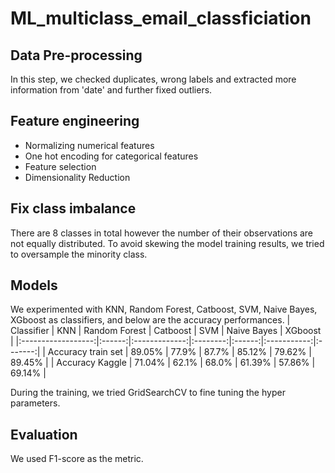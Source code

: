 # ML_multiclass_email_classficiation

## Data Pre-processing
In this step, we checked duplicates, wrong labels and extracted more information from 'date' and further fixed outliers.

## Feature engineering
* Normalizing numerical features
* One hot encoding for categorical features
* Feature selection
* Dimensionality Reduction

## Fix class imbalance
There are 8 classes in total however the number of their observations are not equally distributed. To avoid skewing the model training results, we tried to oversample the minority class.
## Models
We experimented with KNN, Random Forest, Catboost, SVM, Naive Bayes, XGboost as classifiers, and below are the accuracy performances.
|     Classifier     |   KNN  | Random Forest | Catboost |   SVM  | Naive Bayes | XGboost |
|:------------------:|:------:|:-------------:|:--------:|:------:|:-----------:|:-------:|
| Accuracy train set | 89.05% |     77.9%     |   87.7%  | 85.12% |    79.62%   |  89.45% |
|   Accuracy Kaggle  | 71.04% |     62.1%     |   68.0%  | 61.39% |    57.86%   |  69.14% |


During the training, we tried GridSearchCV to fine tuning the hyper parameters.


## Evaluation
We used F1-score as the metric.


